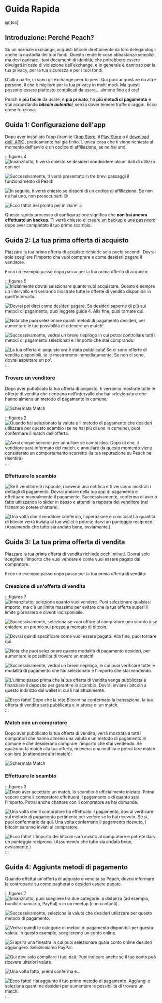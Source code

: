 # Guida Rapida

@[toc]

## Introduzione: Perché Peach?

Su un normale exchange, acquisti bitcoin direttamente da loro delegandogli anche la custodia dei tuoi fondi. Questo rende le cose abbastanza semplici, ma devi caricare i tuoi documenti di identità, che potrebbero essere divulgati in caso di violazione dell'exchange, e in generale è dannoso per la tua privacy, per la tua sicurezza e per i tuoi fondi.

D'altra parte, ci sono gli exchange peer to peer. Qui puoi acquistare da altre persone, il che è migliore per la tua privacy in molti modi. Ma questi possono essere piuttosto complicati da usare... almeno fino ad ora!

Peach è **più facile** da usare, è **più privato**, ha **più metodi di pagamento** e stai acquistando _**bitcoin autentici**_, senza dover temere truffe o raggiri. Ecco come funziona:

## Guida 1: Configurazione dell'app

Dopo aver installato l'app (tramite l'[App Store]($iosUrl$), il [Play Store]($androidUrl$) o il [download dell' APK](/it/apk/)), praticamente hai già finito.
L'unica cosa che ti viene richiesta al momento dell'avvio è un codice di affiliazione, se ne hai uno.

:::figures 4
![Innanzitutto, ti verrà chiesto se desideri condividere alcuni dati di utilizzo con noi](/img/faq/quickstart/onboarding/usage-data.png)

![Successivamente, ti verrà presentato in tre brevi passaggi il funzionamento di Peach](/img/faq/quickstart/onboarding/1.png)

![In seguito, ti verrà chiesto se disponi di un codice di affiliazione. Se non ne hai uno, non preoccuparti 😉](/img/faq/quickstart/onboarding/new.png)

![Ecco fatto! Sei pronto per iniziare!](/img/faq/quickstart/onboarding/created.png)
:::

Questo rapido processo di configurazione significa che **non hai ancora effettuato un backup**. Ti verrà chiesto di [creare un backup e una password](/it/faq/account/#come-dovrei-conservare-il-mio-backup) dopo aver completato il tuo primo scambio.

## Guida 2: La tua prima offerta di acquisto

Piazzare la tua prima offerta di acquisto richiede solo pochi secondi. Dovrai solo scegliere l'importo che vuoi comprare e come desideri pagare il venditore.

Ecco un esempio passo dopo passo per la tua prima offerta di acquisto:

:::figures 5
![Inizialmente dovrai selezionare quanto vuoi acquistare. Questo è sempre un intervallo e ti verranno mostrate tutte le offerte di vendita disponibili in quell'intervallo.](/img/faq/quickstart/buy/BuyStep1.png)

![Dovrai poi dirci come desideri pagare. Se desideri saperne di più sui metodi di pagamento, puoi [leggere guida 4](#guida-4-aggiunta-metodi-di-pagamento). Alla fine, puoi tornare qui.](/img/faq/quickstart/buy/BuyStep2.png)

![Nota che puoi selezionare quanti metodi di pagamento desideri, per aumentare le tue possibilità di ottenere un match!](/img/faq/quickstart/buy/BuyStep3.png)

![Successivamente, vedrai un breve riepilogo in cui potrai controllare tutti i metodi di pagamento selezionati e l'importo che stai comprando.](/img/faq/quickstart/buy/BuyStep4.png)

![La tua offerta di acquisto ora è stata pubblicata! Se ci sono offerte di vendita disponibili, te le mostreremo immediatamente. Se non ci sono, dovrai aspettare un po'.](/img/faq/quickstart/buy/BuyStep5.png)
:::

### Trovare un venditore

Dopo aver pubblicato la tua offerta di acquisto, ti verranno mostrate tutte le offerte di vendita che rientrano nell'intervallo che hai selezionato e che hanno almeno un metodo di pagamento in comune:

![Schermata Match](/img/faq/quickstart/buy/MatchCardExplainer.png)

:::figures 2
![Quando hai selezionato la valuta e il metodo di pagamento che desideri utilizzare per questo scambio (se ne hai più di uno in comune), puoi confermare il match dell'offerta.](/img/faq/quickstart/buy/BuyStep6.png)

![Avrai cinque secondi per annullare se cambi idea. Dopo di che, il venditore sarà informato del match, e annullare da questo momento viene considerato un comportamento scorretto (la tua reputazione su Peach ne risentirà)](/img/faq/quickstart/buy/BuyStep7.png)
:::

### Effettuare lo scambio

![Se il venditore ti risponde, riceverai una notifica e ti verranno mostrati i dettagli di pagamento. Dovrai andare nella tua app di pagamento e effettuare manualmente il pagamento. Successivamente, conferma di averlo fatto utilizzando lo slider in basso e attendi la risposta del venditore (nel frattempo potete chattare).](/img/faq/quickstart/buy/BuyStep8.png)

![Una volta che il venditore conferma, l'operazione è conclusa! La quantità di bitcoin verrà inviata al tuo wallet e potrete darvi un punteggio reciproco. (Assumendo che tutto sia andato bene, ovviamente.)](/img/faq/quickstart/buy/BuyStep9.png)

## Guida 3: La tua prima offerta di vendita

Piazzare la tua prima offerta di vendita richiede pochi minuti. Dovrai solo scegliere l'importo che vuoi vendere e come vuoi essere pagato dal compratore.

Ecco un esempio passo dopo passo per la tua prima offerta di vendita:

### Creazione di un'offerta di vendita

:::figures 7
![Innanzitutto, seleziona quanto vuoi vendere. Puoi selezionare qualsiasi importo, ma c'è un limite massimo per evitare che la tua offerta superi il limite giornaliero e diventi indisponibile.](/img/faq/quickstart/sell/SellStep01.png)

![Successivamente, seleziona se vuoi offrire al compratore uno sconto o se chiedere un premio sul prezzo a mercato di bitcoin.](/img/faq/quickstart/sell/SellStep02.png)

![Dovrai quindi specificare come vuoi essere pagato. Alla fine, puoi tornare qui.](/img/faq/quickstart/sell/SellStep03.png)

![Nota che puoi selezionare quante modalità di pagamento desideri, per aumentare le possibilità di trovare un match!](/img/faq/quickstart/sell/SellStep04.png)

![Successivamente, vedrai un breve riepilogo, in cui puoi verificare tutte le modalità di pagamento che hai selezionato e l'importo che stai vendendo.](/img/faq/quickstart/sell/SellStep05.png)

![L'ultimo passo prima che la tua offerta di vendita venga pubblicata è finanziare il deposito per garantire lo scambio. Dovrai inviare i bitcoin a questo indirizzo dal wallet in cui li hai attualmente.](/img/faq/quickstart/sell/SellStep06.png)

![Ecco fatto! Dopo che la rete Bitcoin ha confermato la transazione, la tua offerta di vendita sarà pubblicata e in attesa di un match.](/img/faq/quickstart/sell/SellStep07.png)
:::

### Match con un compratore

Dopo aver pubblicato la tua offerta di vendita, verrà mostrata a tutti i compratori che hanno almeno una valuta e un metodo di pagamento in comune e che desiderano comprare l'importo che stai vendendo. Se qualcuno fa match alla tua offerta, riceverai una notifica e potrai fare match con loro (o attendere altri match):

![Schermata Match](/img/faq/quickstart/sell/MatchCardExplainer.png)

### Effettuare lo scambio

:::figures 3
![Dopo aver accettato un match, lo scambio è ufficialmente iniziato. Potrai vedere come il compratore effettuerà il pagamento e di quanto sarà l'importo. Potrai anche chattare con il compratore se hai domande.](/img/faq/quickstart/sell/SellStep08.png)

![Una volta che il compratore ha effettuato il pagamento, dovrai verificare sul metodo di pagamento pertinente per vedere se lo hai ricevuto. Se si, puoi confermarlo da qui. Una volta confermato il pagamento ricevuto, i bitcoin saranno inviati al compratore.](/img/faq/quickstart/sell/SellStep09.png)

![Ecco fatto! L'importo dei bitcoin sarà inviato al compratore e potrete darvi un punteggio reciproco. (Assumendo che tutto sia andato bene, ovviamente.)](/img/faq/quickstart/sell/SellStep10.png)
:::

## Guida 4: Aggiunta metodi di pagamento

Quando effettui un'offerta di acquisto o vendita su Peach, dovrai informare la controparte su come pagherai o desideri essere pagato.

:::figures 7
![Innanzitutto, puoi scegliere tra due categorie: **a distanza** (ad esempio, bonifico bancario, PayPal) o in un **meetup** (con contanti).](/img/faq/quickstart/add-payment-method/AddPM01.png)

![Successivamente, seleziona la valuta che desideri utilizzare per questo metodo di pagamento.](/img/faq/quickstart/add-payment-method/AddPM02.png)

![Vedrai quindi le categorie di metodi di pagamento disponibili per questa valuta. In questo esempio, sceglieremo un conto online.](/img/faq/quickstart/add-payment-method/AddPM03.png)

![Si aprirà una finestra in cui puoi selezionare quale conto online desideri aggiungere. Selezioniamo PayPal.](/img/faq/quickstart/add-payment-method/AddPM04.png)

![Qui devi solo compilare i tuoi dati. Puoi indicare anche se il tuo conto può ricevere ulteriori valute.](/img/faq/quickstart/add-payment-method/AddPM05.png)

![Una volta fatto, premi conferma e...](/img/faq/quickstart/add-payment-method/AddPM06.png)

![Ecco fatto! Hai aggiunto il tuo primo metodo di pagamento. Aggiungi e seleziona quanti ne desideri per aumentare le possibilità di trovare un match.](/img/faq/quickstart/add-payment-method/AddPM07.png)
:::
